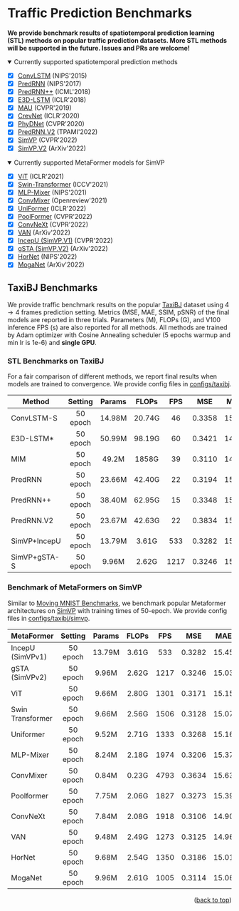 # Traffic Prediction Benchmarks

**We provide benchmark results of spatiotemporal prediction learning (STL) methods on popular traffic prediction datasets. More STL methods will be supported in the future. Issues and PRs are welcome!**

<details open>
<summary>Currently supported spatiotemporal prediction methods</summary>

- [x] [ConvLSTM](https://arxiv.org/abs/1506.04214) (NIPS'2015)
- [x] [PredRNN](https://dl.acm.org/doi/abs/10.5555/3294771.3294855) (NIPS'2017)
- [x] [PredRNN++](https://arxiv.org/abs/1804.06300) (ICML'2018)
- [x] [E3D-LSTM](https://openreview.net/forum?id=B1lKS2AqtX) (ICLR'2018)
- [x] [MAU](https://arxiv.org/abs/1811.07490) (CVPR'2019)
- [x] [CrevNet](https://openreview.net/forum?id=B1lKS2AqtX) (ICLR'2020)
- [x] [PhyDNet](https://arxiv.org/abs/2003.01460) (CVPR'2020)
- [x] [PredRNN.V2](https://arxiv.org/abs/2103.09504v4) (TPAMI'2022)
- [x] [SimVP](https://arxiv.org/abs/2206.05099) (CVPR'2022)
- [x] [SimVP.V2](https://arxiv.org/abs/2211.12509) (ArXiv'2022)

</details>

<details open>
<summary>Currently supported MetaFormer models for SimVP</summary>

- [x] [ViT](https://arxiv.org/abs/2010.11929) (ICLR'2021)
- [x] [Swin-Transformer](https://arxiv.org/abs/2103.14030) (ICCV'2021)
- [x] [MLP-Mixer](https://arxiv.org/abs/2105.01601) (NIPS'2021)
- [x] [ConvMixer](https://arxiv.org/abs/2201.09792) (Openreview'2021)
- [x] [UniFormer](https://arxiv.org/abs/2201.09450) (ICLR'2022)
- [x] [PoolFormer](https://arxiv.org/abs/2111.11418) (CVPR'2022)
- [x] [ConvNeXt](https://arxiv.org/abs/2201.03545) (CVPR'2022)
- [x] [VAN](https://arxiv.org/abs/2202.09741) (ArXiv'2022)
- [x] [IncepU (SimVP.V1)](https://arxiv.org/abs/2206.05099) (CVPR'2022)
- [x] [gSTA (SimVP.V2)](https://arxiv.org/abs/2211.12509) (ArXiv'2022)
- [x] [HorNet](https://arxiv.org/abs/2207.14284) (NIPS'2022)
- [x] [MogaNet](https://arxiv.org/abs/2211.03295) (ArXiv'2022)

</details>


## TaxiBJ Benchmarks

We provide traffic benchmark results on the popular [TaxiBJ](https://arxiv.org/abs/1610.00081) dataset using $4\rightarrow 4$ frames prediction setting. Metrics (MSE, MAE, SSIM, pSNR) of the final models are reported in three trials. Parameters (M), FLOPs (G), and V100 inference FPS (s) are also reported for all methods. All methods are trained by Adam optimizer with Cosine Annealing scheduler (5 epochs warmup and min lr is 1e-6) and **single GPU**.

### **STL Benchmarks on TaxiBJ**

For a fair comparison of different methods, we report final results when models are trained to convergence. We provide config files in [configs/taxibj](https://github.com/chengtan9907/OpenSTL/configs/taxibj).

| Method       |  Setting | Params |  FLOPs | FPS |   MSE  |  MAE  |  SSIM  |  PSNR |   Download   |
|--------------|:--------:|:------:|:------:|:---:|:------:|:-----:|:------:|:-----:|:------------:|
| ConvLSTM-S   | 50 epoch | 14.98M | 20.74G |  46 | 0.3358 | 15.32 | 0.9836 | 39.73 | model \| log |
| E3D-LSTM\*   | 50 epoch | 50.99M | 98.19G |  60 | 0.3421 | 14.96 | 0.9842 | 39.92 | model \| log |
| MIM          | 50 epoch |  49.2M |  1858G |  39 | 0.3110 | 14.96 | 0.9847 | 39.88 | model \| log |
| PredRNN      | 50 epoch | 23.66M | 42.40G |  22 | 0.3194 | 15.31 | 0.9838 | 39.79 | model \| log |
| PredRNN++    | 50 epoch | 38.40M | 62.95G |  15 | 0.3348 | 15.37 | 0.9834 | 39.76 | model \| log |
| PredRNN.V2   | 50 epoch | 23.67M | 42.63G |  22 | 0.3834 | 15.55 | 0.9826 | 39.75 | model \| log |
| SimVP+IncepU | 50 epoch | 13.79M | 3.61G |  533 | 0.3282 | 15.45 | 0.9835 | 39.72 | model \| log |
| SimVP+gSTA-S | 50 epoch |  9.96M | 2.62G | 1217 | 0.3246 | 15.03 | 0.9844 | 39.95 | model \| log |

### **Benchmark of MetaFormers on SimVP**

Similar to [Moving MNIST Benchmarks](#moving-mnist-benchmarks), we benchmark popular Metaformer architectures on [SimVP](https://arxiv.org/abs/2211.12509) with training times of 50-epoch. We provide config files in [configs/taxibj/simvp](https://github.com/chengtan9907/OpenSTL/configs/taxibj/simvp/).

| MetaFormer       |  Setting | Params | FLOPs |  FPS |   MSE  |  MAE  |  SSIM  |  PSNR |   Download   |
|------------------|:--------:|:------:|:-----:|:----:|:------:|:-----:|:------:|:-----:|:------------:|
| IncepU (SimVPv1) | 50 epoch | 13.79M | 3.61G |  533 | 0.3282 | 15.45 | 0.9835 | 39.72 | model \| log |
| gSTA (SimVPv2)   | 50 epoch |  9.96M | 2.62G | 1217 | 0.3246 | 15.03 | 0.9844 | 39.95 | model \| log |
| ViT              | 50 epoch |  9.66M | 2.80G | 1301 | 0.3171 | 15.15 | 0.9841 | 39.89 | model \| log |
| Swin Transformer | 50 epoch |  9.66M | 2.56G | 1506 | 0.3128 | 15.07 | 0.9847 | 39.89 | model \| log |
| Uniformer        | 50 epoch |  9.52M | 2.71G | 1333 | 0.3268 | 15.16 | 0.9844 | 39.89 | model \| log |
| MLP-Mixer        | 50 epoch |  8.24M | 2.18G | 1974 | 0.3206 | 15.37 | 0.9841 | 39.78 | model \| log |
| ConvMixer        | 50 epoch |  0.84M | 0.23G | 4793 | 0.3634 | 15.63 | 0.9831 | 39.69 | model \| log |
| Poolformer       | 50 epoch |  7.75M | 2.06G | 1827 | 0.3273 | 15.39 | 0.9840 | 39.75 | model \| log |
| ConvNeXt         | 50 epoch |  7.84M | 2.08G | 1918 | 0.3106 | 14.90 | 0.9845 | 39.99 | model \| log |
| VAN              | 50 epoch |  9.48M | 2.49G | 1273 | 0.3125 | 14.96 | 0.9848 | 39.95 | model \| log |
| HorNet           | 50 epoch |  9.68M | 2.54G | 1350 | 0.3186 | 15.01 | 0.9843 | 39.91 | model \| log |
| MogaNet          | 50 epoch |  9.96M | 2.61G | 1005 | 0.3114 | 15.06 | 0.9847 | 39.92 | model \| log |

<p align="right">(<a href="#top">back to top</a>)</p>
